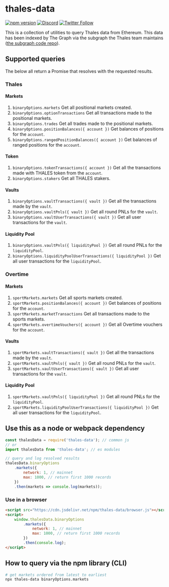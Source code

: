 # thales-data

[![npm version](https://badge.fury.io/js/thales-data.svg)](https://badge.fury.io/js/thales-data)
[![Discord](https://img.shields.io/discord/906484044915687464.svg?color=768AD4&label=discord&logo=https%3A%2F%2Fdiscordapp.com%2Fassets%2F8c9701b98ad4372b58f13fd9f65f966e.svg)](https://discord.com/invite/rB3AWKwACM)
[![Twitter Follow](https://img.shields.io/twitter/follow/thalesmarket.svg?label=thalesmarket&style=social)](https://twitter.com/thalesmarket)

This is a collection of utilities to query Thales data from Ethereum. This data has been indexed by The Graph via the subgraph the Thales team maintains ([the subgraph code repo](https://github.com/thales-markets/thales-subgraph)).

## Supported queries

The below all return a Promise that resolves with the requested results.

### Thales

#### Markets

1. `binaryOptions.markets` Get all positional markets created.
2. `binaryOptions.optionTransactions` Get all transactions made to the positional markets.
3. `binaryOptions.trades` Get all trades made to the positional markets.
4. `binaryOptions.positionBalances({ account })` Get balances of positions for the `account`.
5. `binaryOptions.rangedPositionBalances({ account })` Get balances of ranged positions for the `account`.

#### Token

1. `binaryOptions.tokenTransactions({ account })` Get all the transactions made with THALES token from the `account`.
2. `binaryOptions.stakers` Get all THALES stakers.

#### Vaults

1. `binaryOptions.vaultTransactions({ vault })` Get all the transactions made by the `vault`.
2. `binaryOptions.vaultPnls({ vault })` Get all round PNLs for the `vault`.
3. `binaryOptions.vaultUserTransactions({ vault })` Get all user transactions for the `vault`.

#### Liquidity Pool

1. `binaryOptions.vaultPnls({ liquidityPool })` Get all round PNLs for the `liquidityPool`.
2. `binaryOptions.liquidityPoolUserTransactions({ liquidityPool })` Get all user transactions for the `liquidityPool`.

### Overtime

#### Markets

1. `sportMarkets.markets` Get all sports markets created.
2. `sportMarkets.positionBalances({ account })` Get balances of positions for the `account`.
3. `sportMarkets.marketTransactions` Get all transactions made to the sports markets.
4. `sportMarkets.overtimeVouchers({ account })` Get all Overtime vouchers for the `account`.

#### Vaults

1. `sportMarkets.vaultTransactions({ vault })` Get all the transactions made by the `vault`.
2. `sportMarkets.vaultPnls({ vault })` Get all round PNLs for the `vault`.
3. `sportMarkets.vaultUserTransactions({ vault })` Get all user transactions for the `vault`.

#### Liquidity Pool

1. `sportMarkets.vaultPnls({ liquidityPool })` Get all round PNLs for the `liquidityPool`.
2. `sportMarkets.liquidityPoolUserTransactions({ liquidityPool })` Get all user transactions for the `liquidityPool`.

## Use this as a node or webpack dependency

```javascript
const thalesData = require('thales-data'); // common js
// or
import thalesData from 'thales-data'; // es modules

// query and log resolved results
thalesData.binaryOptions
	.markets({
		network: 1, // mainnet
		max: 1000, // return first 1000 records
	})
	.then(markets => console.log(markets));
```

### Use in a browser

```html
<script src="https://cdn.jsdelivr.net/npm/thales-data/browser.js"></script>
<script>
	window.thalesData.binaryOptions
		.markets({
			network: 1, // mainnet
			max: 1000, // return first 1000 records
		})
		.then(console.log);
</script>
```

## How to query via the npm library (CLI)

```bash
# get markets ordered from latest to earliest
npx thales-data binaryOptions.markets
```
